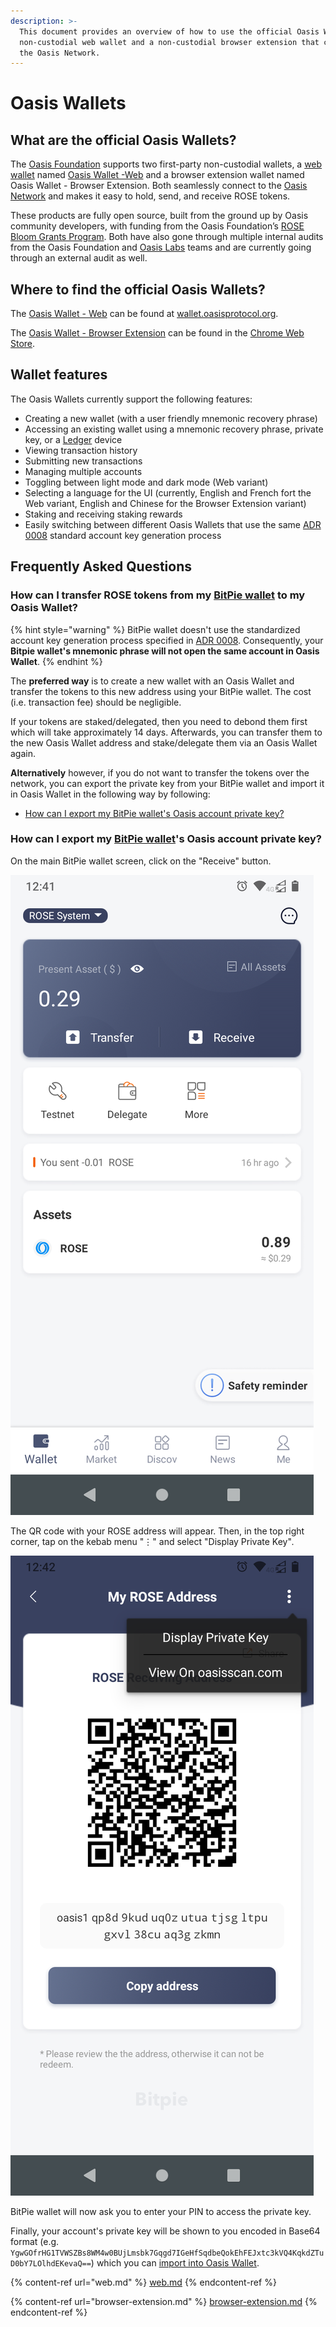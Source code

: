 ```yaml
---
description: >-
  This document provides an overview of how to use the official Oasis Wallets: a
  non-custodial web wallet and a non-custodial browser extension that connect to
  the Oasis Network.
---
```


# Oasis Wallets

## **What are the official Oasis Wallets?**

The [Oasis Foundation](https://oasisprotocol.org) supports two first-party non-custodial wallets, a [web wallet](https://wallet.oasisprotocol.org) named [Oasis Wallet -Web](https://github.com/oasisprotocol/oasis-wallet-web/) and a browser extension wallet named Oasis Wallet - Browser Extension. Both seamlessly connect to the [Oasis Network](../../oasis-network/overview.md) and makes it easy to hold, send, and receive ROSE tokens.&#x20;

These products are fully open source, built from the ground up by Oasis community developers, with funding from the Oasis Foundation’s [ROSE Bloom Grants Program](https://github.com/oasisprotocol/community/discussions/13). Both have also gone through multiple internal audits from the Oasis Foundation and [Oasis Labs](https://oasislabs.com) teams and are currently going through an external audit as well.

## Where to find the official Oasis Wallets?

The [Oasis Wallet - Web](https://github.com/oasisprotocol/oasis-wallet-web/) can be found at [wallet.oasisprotocol.org](https://wallet.oasisprotocol.org).&#x20;

The [Oasis Wallet - Browser Extension](https://github.com/oasisprotocol/oasis-wallet-ext) can be found in the [Chrome Web Store](https://chrome.google.com/webstore/detail/oasis-wallet/ppdadbejkmjnefldpcdjhnkpbjkikoip).

## **Wallet features**

The Oasis Wallets currently support the following features:

* Creating a new wallet (with a user friendly mnemonic recovery phrase)
* Accessing an existing wallet using a mnemonic recovery phrase, private key, or a [Ledger](https://www.ledger.com) device
* Viewing transaction history
* Submitting new transactions&#x20;
* Managing multiple accounts&#x20;
* Toggling between light mode and dark mode (Web variant)
* Selecting a language for the UI (currently, English and French fort the Web variant, English and Chinese for the Browser Extension variant)
* Staking and receiving staking rewards
* Easily switching between different Oasis Wallets that use the same [ADR 0008](https://github.com/oasisprotocol/oasis-core/blob/master/docs/adr/0008-standard-account-key-generation.md) standard account key generation process

## Frequently Asked Questions

### How can I transfer ROSE tokens from my [BitPie wallet](../holding-rose-tokens/bitpie-wallet.md) to my Oasis Wallet?

{% hint style="warning" %}
BitPie wallet doesn't use the standardized account key generation process specified in [ADR 0008](https://github.com/oasisprotocol/oasis-core/blob/master/docs/adr/0008-standard-account-key-generation.md). Consequently, your **Bitpie wallet's mnemonic phrase will not open the same account in Oasis Wallet**.
{% endhint %}

The **preferred way** is to create a new wallet with an Oasis Wallet and transfer the tokens to this new address using your BitPie wallet. The cost (i.e. transaction fee) should be negligible.

If your tokens are staked/delegated, then you need to debond them first which will take approximately 14 days. Afterwards, you can transfer them to the new Oasis Wallet address and stake/delegate them via an Oasis Wallet again.

**Alternatively** however, if you do not want to transfer the tokens over the network, you can export the private key from your BitPie wallet and import it in Oasis Wallet in the following way by following:

* [How can I export my BitPie wallet's Oasis account private key?](./#how-can-i-export-my-bitpie-wallets-oasis-account-private-key)

### How can I export my [BitPie wallet](../holding-rose-tokens/bitpie-wallet.md)'s Oasis account private key?

On the main BitPie wallet screen, click on the "Receive" button.

![](../../.gitbook/assets/bitpie-mainscreen.png)

The QR code with your ROSE address will appear. Then, in the top right corner, tap on the kebab menu "⋮" and select "Display Private Key"_._

![](../../.gitbook/assets/bitpie-show-private-key.png)

BitPie wallet will now ask you to enter your PIN to access the private key.

Finally, your account's private key will be shown to you encoded in Base64 format (e.g. `YgwGOfrHG1TVWSZBs8WM4w0BUjLmsbk7Gqgd7IGeHfSqdbeQokEhFEJxtc3kVQ4KqkdZTuD0bY7LOlhdEKevaQ==`) which you can [import into Oasis Wallet](web.md#access-an-existing-wallet).

{% content-ref url="web.md" %}
[web.md](web.md)
{% endcontent-ref %}

{% content-ref url="browser-extension.md" %}
[browser-extension.md](browser-extension.md)
{% endcontent-ref %}


